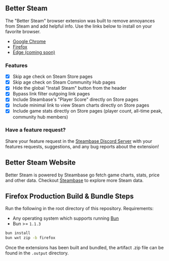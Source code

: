 ## Better Steam

The "Better Steam" browser extension was built to remove annoyances from Steam and add helpful info. Use the links below to install on your favorite browser.

- [Google Chrome](https://chromewebstore.google.com/detail/better-steam/iobagpbkbdkobggejjcnidehfenchpec)
- [Firefox](https://addons.mozilla.org/en-US/firefox/addon/better-steam/)
- [Edge (coming soon)](#)

### Features

- [x] Skip age check on Steam Store pages
- [x] Skip age check on Steam Community Hub pages
- [x] Hide the global "Install Steam" button from the header
- [x] Bypass link filter outgoing link pages
- [x] Include Steambase's "Player Score" directly on Store pages
- [x] Include minimal link to view Steam charts directly on Store pages
- [x] Include game stats directly on Store pages (player count, all-time peak, community hub members)

### Have a feature request?

Share your feature request in the [Steambase Discord Server](https://discord.gg/AmmsccWEhZ) with your features requests, suggestions, and any bug reports about the extension!

## Better Steam Website

Better Steam is powered by Steambase go fetch game charts, stats, price and other data. Checkout [Steambase](https://steambase.io) to explore more Steam data.

## Firefox Production Build & Bundle Steps

Run the following in the root directory of this repository. Requirements:

- Any operating system which supports running [Bun](https://bun.sh/)
- Bun >= `1.1.3`

```bash
bun install
bun wxt zip -b firefox
```

Once the extensions has been built and bundled, the artifact .zip file can be
found in the `.output` directory.
